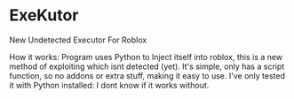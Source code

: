 # ExeKutor
New Undetected Executor For Roblox



How it works: 
Program uses Python to Inject itself into roblox, this is a new method of exploiting which isnt detected (yet).
It's simple, only has a script function, so no addons or extra stuff, making it easy to use.
I've only tested it with Python installed: I dont know if it works without.
